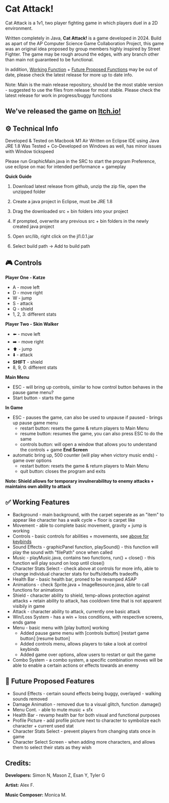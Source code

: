 # Cat Attack!
Cat Attack is a 1v1, two player fighting game in which players duel in a 2D environment.

Written completely in Java, **Cat Attack!** is a game developed in 2024. Build as apart of the AP Computer Science Game Collaboration Project, this game was an original idea proposed by group members highly inspired by Street Fighter. 
The game may be rough around the edges, with any branch other than main not guaranteed to be functional. 

In addition, [Working Function](https://github.com/EmperorMurfy/Cat_Attack/tree/main?tab=readme-ov-file#-working-features) + [Future Proposed Functions](https://github.com/EmperorMurfy/Cat_Attack/tree/main?tab=readme-ov-file#-working-features) may be out of date, please check the latest release for more up to date info. 

Note: Main is the main release repository, should be the most stable version - suggested to use the files from release for most stable. 
Please check the latest release for work in progress/buggy functions
## We've released the game on [Itch.io!](https://emperormurfy.itch.io/cat-attack)

## ⚙️ Technical Info
Developed & Tested on Macbook M1 Air 
Written on Eclipse IDE using Java JRE 1.8
Was Tested + Co-Developed on Windows as well, has minor issues with Window tickspeed

Please run GraphicMain.java in the SRC to start the program
Preference, use eclipse on mac for intended performance + gameplay 

**Quick Guide**
1) Download latest release from github, unzip the zip file, open the unzipped folder

2) Create a java project in Eclipse, must be JRE 1.8

3) Drag the downloaded src + bin folders into your project

4) If prompted, overwrite any previous src + bin folders in the newly created java project

5) Open src/lib, right click on the jl1.0.1.jar

6) Select build path -> Add to build path 

## 🎮 Controls 
**Player One - Katze** 
* A - move left
* D - move right 
* W - jump
* S - attack
* Q - shield 
* 1, 2, 3: different stats

**Player Two - Skin Walker**
* ⬅️ - move left
* ➡️ - move right
* ⬆️ - jump
* ⬇️ - attack
* **SHIFT** - shield
* 8, 9, 0: different stats

**Main Menu**
* ESC - will bring up controls, similar to how control button behaves in the pause game menu?
* Start button - starts the game

**In Game**
* ESC - pauses the game, can also be used to unpause if paused - brings up pause game menu
     - restart button: resets the game & return players to Main Menu
     - resume button: resumes the game, you can also press ESC to do the same
     - controls button: will open a window that allows you to understand the controls + game
**End Screen**
* automatic bring up, 500 counter (will play when victory music ends) - game over options
  - restart button: resets the game & return players to Main Menu
  - quit button: closes the program and exits





**Note: Shield allows for temporary invulnerabilituy to enemy attacks + maintains own ability to attack**

## ✅ Working Features
* Background - main background, with the carpet seperate as an "item" to appear like character has a walk cycle + floor is carpet like
* Movement - able to complete basic movement, gravity + jump is working
* Controls - basic controls for abilities + movements, see [above for keybinds](https://github.com/EmperorMurfy/Cat_Attack/tree/main?tab=readme-ov-file#-controls)
* Sound Effects - graphicPanel function, playSound() - this function will play the sound with "filePath" once when called
* Music - playMusic.java, contains two functions, run() + close() - this function will play sound on loop until close()
* Character Stats Select - check above at controls for more info, able to change individual character stats for buffs/debuffs tradeoffs
* Health Bar - basic health bar, proned to be revamped ASAP
* Animations - check Sprite.java + ImageResource.java, able to call functions for animations 
* Shield - character ability to shield, temp-allows protection against attacks + retain ability to attack, has cooldown time that is not apparent visibily in game
* Attack - character ability to attack, currently one basic attack
* Win/Loss System - has a win + loss conditions, with respective screens, ends game
* Menu - basic menu with [play button] working
  -  Added pause game menu with [controls button] [restart game button] [resume button]
  - Added controls menu, allows players to take a look at control keybinds
  - Added game over options, allow users to restart or quit the game
* Combo System - a combo system, a specific combination moves will be able to enable a certain actions or effects towards an enemy



## 🔮 Future Proposed Features
* Sound Effects - certain sound effects being buggy, overlayed - walking sounds removed
* Damage Animation - removed due to a visual glitch, function .damage() 
* Menu Cont. - able to mute music + sfx
* Health Bar - revamp health bar for both visual and functional purposes
* Profile Picture - add profile picture next to character to symbolize each character + current used stat
* Character Stats Select - prevent players from changing stats once in game 
* Character Select Screen - when adding more characters, and allows them to select their stats as they wish




## Credits:

**Developers:**
Simon N, Mason Z, Esan Y, Tyler G

**Artist:**
Alex F.

**Music Composer:**
Monica M.





